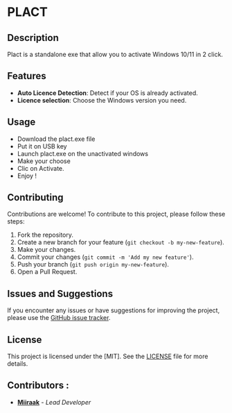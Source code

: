 # PLACT

## Description
Plact is a standalone exe that allow you to activate Windows 10/11 in 2 click.

## Features
- **Auto Licence Detection**: Detect if your OS is already activated. 
- **Licence selection**: Choose the Windows version you need.

## Usage
- Download the plact.exe file
- Put it on USB key
- Launch plact.exe on the unactivated windows
- Make your choose
- Clic on Activate.
- Enjoy !

## Contributing
Contributions are welcome! To contribute to this project, please follow these steps:

1. Fork the repository.
2. Create a new branch for your feature (`git checkout -b my-new-feature`).
3. Make your changes.
4. Commit your changes (`git commit -m 'Add my new feature'`).
5. Push your branch (`git push origin my-new-feature`).
6. Open a Pull Request.

## Issues and Suggestions
If you encounter any issues or have suggestions for improving the project, please use the [GitHub issue tracker](https://github.com/Miiraak/plact/issues).

## License

This project is licensed under the [MIT]. See the [LICENSE](./LICENSE) file for more details.

## Contributors :
- [**Miiraak**](https://github.com/miiraak) - *Lead Developer*


